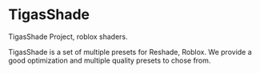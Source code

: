 # TigasShade
TigasShade Project, roblox shaders.

TigasShade is a set of multiple presets for Reshade, Roblox. We provide a good optimization and multiple quality presets to chose from.
